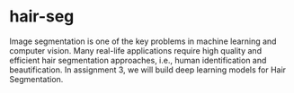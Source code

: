 # hair-seg
Image segmentation is one of the key problems in machine learning and computer vision. Many real-life applications require high quality and efficient hair segmentation approaches, i.e., human identification and beautification. In assignment 3, we will build deep learning models for Hair Segmentation.
